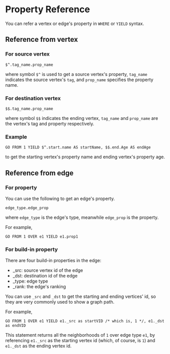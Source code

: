 # Property Reference

You can refer a vertex or edge's property in `WHERE` or `YIELD` syntax.

## Reference from vertex

### For source vertex

```
$^.tag_name.prop_name
```

where symbol `$^` is used to get a source vertex's property, 
`tag_name` indicates the source vertex's `tag`,
and `prop_name` specifies the property name.

### For destination vertex

```
$$.tag_name.prop_name
```

where symbol `$$` indicates the ending vertex, `tag_name` and `prop_name` are the vertex's tag and property respectively.

### Example

```
GO FROM 1 YIELD $^.start.name AS startName, $$.end.Age AS endAge
```

to get the starting vertex's property name and ending vertex's property age. 

## Reference from edge

### For property

You can use the following to get an edge's property.

```
edge_type.edge_prop
```

where `edge_type` is the edge's type, meanwhile `edge_prop` is the property.

For example,

```
GO FROM 1 OVER e1 YIELD e1.prop1
```

### For build-in property

There are four build-in properties in the edge:

* _src: source vertex id of the edge
* _dst: destination id of the edge
* _type: edge type 
* _rank: the edge's ranking

You can use `_src` and `_dst` to get the starting and ending vertices' id, so they are very commonly used to show a graph path.

For example,

```
GO FROM 1 OVER e1 YIELD e1._src as startVID /* which is, 1 */, e1._dst as endVID
```

This statement returns all the neighborhoods of `1` over edge type `e1`, by referencing `e1._src` as the starting vertex id (which, of course, is `1`) and `e1._dst` as the ending vertex id.

